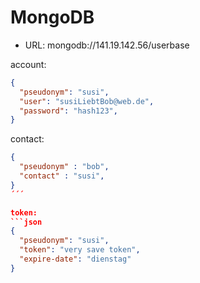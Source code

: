 # MongoDB

* URL: mongodb://141.19.142.56/userbase

account:
```json
{
  "pseudonym": "susi",
  "user": "susiLiebtBob@web.de",
  "password": "hash123",
}
```

contact:
```json
{
  "pseudonym" : "bob",
  "contact" : "susi",
}
´´´

token:
```json
{
  "pseudonym": "susi",
  "token": "very save token",
  "expire-date": "dienstag"
}
```
